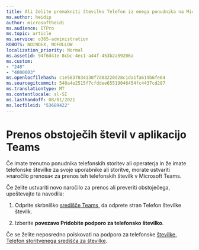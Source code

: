 ```yaml
---
title: Ali želite premakniti številko Telefon iz enega ponudnika na Microsoft?
ms.author: heidip
author: microsoftheidi
ms.audience: ITPro
ms.topic: article
ms.service: o365-administration
ROBOTS: NOINDEX, NOFOLLOW
localization_priority: Normal
ms.assetid: 94f6d41e-8cbc-4ec1-a44f-453b2a59206a
ms.custom:
- "248"
- "4000003"
ms.openlocfilehash: c1e5837034130f7d03220d28c1da1fa619b6fe64
ms.sourcegitcommit: 540a4e2515f7cfddee65519046454fc4437cd287
ms.translationtype: MT
ms.contentlocale: sl-SI
ms.lasthandoff: 08/01/2021
ms.locfileid: "53689422"
---
```

# <a name="port-existing-numbers-to-teams"></a>Prenos obstoječih števil v aplikacijo Teams

Če imate trenutno ponudnika telefonskih storitev ali operaterja in že imate telefonske številke za svoje uporabnike ali storitve, morate ustvariti »naročilo prenosa« za prenos teh telefonskih številk v Microsoft Teams.  

Če želite ustvariti novo naročilo za prenos ali preveriti obstoječega, upoštevajte ta navodila: 

1. Odprite skrbniško [središče Teams,](https://admin.teams.microsoft.com/phone-numbers) da odprete stran Telefon številke številk. 

1. Izberite **povezavo Pridobite podporo za telefonsko številko**. 

Če se želite neposredno poiskovati na podporo za telefonske [številke, Telefon storitvenega središča za številke](https://pstnsd.powerappsportals.com/).  